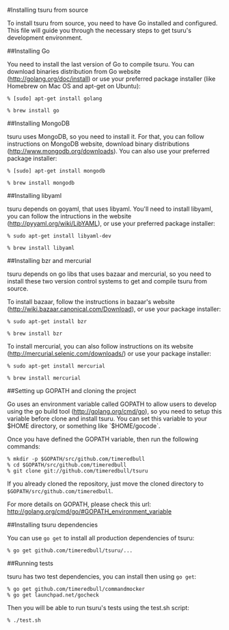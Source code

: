 #Installing tsuru from source

To install tsuru from source, you need to have Go installed and configured.
This file will guide you through the necessary steps to get tsuru's development
environment.

##Installing Go

You need to install the last version of Go to compile tsuru. You can download
binaries distribution from Go website (http://golang.org/doc/install) or use
your preferred package installer (like Homebrew on Mac OS and apt-get on
Ubuntu):

    % [sudo] apt-get install golang

    % brew install go

##Installing MongoDB

tsuru uses MongoDB, so you need to install it. For that, you can follow
instructions on MongoDB website, download binary distributions
(http://www.mongodb.org/downloads). You can also use your preferred package
installer:

    % [sudo] apt-get install mongodb

    % brew install mongodb

##Installing libyaml

tsuru depends on goyaml, that uses libyaml. You'll need to install libyaml, you
can follow the intructions in the website (http://pyyaml.org/wiki/LibYAML), or
use your preferred package installer:

    % sudo apt-get install libyaml-dev

    % brew install libyaml

##Installing bzr and mercurial

tsuru depends on go libs that uses bazaar and mercurial, so you need to install
these two version control systems to get and compile tsuru from source.

To install bazaar, follow the instructions in bazaar's website
(http://wiki.bazaar.canonical.com/Download), or use your package installer:

    % sudo apt-get install bzr

    % brew install bzr

To install mercurial, you can also follow instructions on its website
(http://mercurial.selenic.com/downloads/) or use your package installer:

    % sudo apt-get install mercurial

    % brew install mercurial

##Setting up GOPATH and cloning the project

Go uses an environment variable called GOPATH to allow users to develop using
the go build tool (http://golang.org/cmd/go), so you need to setup this
variable before clone and install tsuru. You can set this variable to your
$HOME directory, or something like `$HOME/gocode`.

Once you have defined the GOPATH variable, then run the following commands:

    % mkdir -p $GOPATH/src/github.com/timeredbull
    % cd $GOPATH/src/github.com/timeredbull
    % git clone git://github.com/timeredbull/tsuru

If you already cloned the repository, just move the cloned directory to
`$GOPATH/src/github.com/timeredbull`.

For more details on GOPATH, please check this url:
http://golang.org/cmd/go/#GOPATH_environment_variable

##Installing tsuru dependencies

You can use `go get` to install all production dependencies of tsuru:

    % go get github.com/timeredbull/tsuru/...

##Running tests

tsuru has two test dependencies, you can install then using `go get`:

    % go get github.com/timeredbull/commandmocker
    % go get launchpad.net/gocheck

Then you will be able to run tsuru's tests using the test.sh script:

    % ./test.sh
